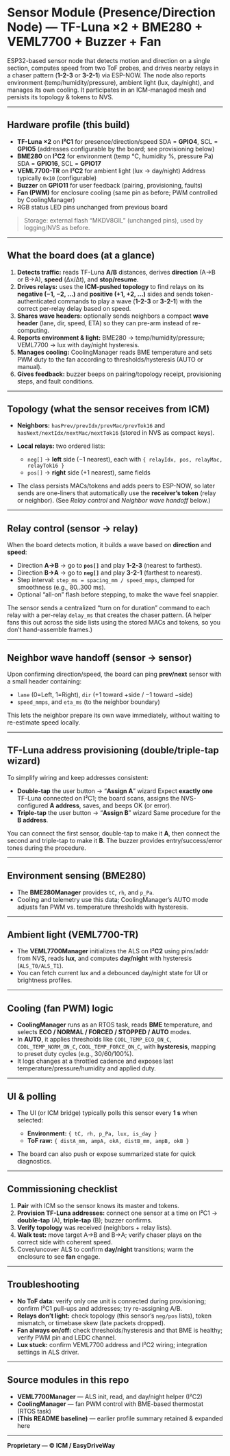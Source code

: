 # Sensor Module (Presence/Direction Node) — TF-Luna ×2 + BME280 + VEML7700 + Buzzer + Fan

ESP32-based sensor node that detects motion and direction on a single section, computes speed from two ToF probes, and drives nearby relays in a chaser pattern (**1-2-3** or **3-2-1**) via ESP-NOW. The node also reports environment (temp/humidity/pressure), ambient light (lux, day/night), and manages its own cooling. It participates in an ICM-managed mesh and persists its topology & tokens to NVS.&#x20;

---

## Hardware profile (this build)

- **TF-Luna ×2** on **I²C1** for presence/direction/speed
  SDA = **GPIO4**, SCL = **GPIO5** (addresses configurable by the board; see provisioning below)
- **BME280** on **I²C2** for environment (temp °C, humidity %, pressure Pa)
  SDA = **GPIO16**, SCL = **GPIO17**
- **VEML7700-TR** on **I²C2** for ambient light (lux → day/night)
  Address typically `0x10` (configurable)&#x20;
- **Buzzer** on **GPIO11** for user feedback (pairing, provisioning, faults)
- **Fan (PWM)** for enclosure cooling (same pin as before; PWM controlled by CoolingManager)&#x20;
- RGB status LED pins unchanged from previous board

> Storage: external flash “MKDV8GIL” (unchanged pins), used by logging/NVS as before.

---

## What the board does (at a glance)

1. **Detects traffic:** reads TF-Luna **A/B** distances, derives **direction** (A→B or B→A), **speed** (Δx/Δt), and **stop/resume**.
2. **Drives relays:** uses the **ICM-pushed topology** to find relays on its **negative (−1, −2, …)** and **positive (+1, +2, …)** sides and sends token-authenticated commands to play a wave (**1-2-3** or **3-2-1**) with the correct per-relay delay based on speed.
3. **Shares wave headers:** optionally sends neighbors a compact **wave header** (lane, dir, speed, ETA) so they can pre-arm instead of re-computing.
4. **Reports environment & light:** BME280 → temp/humidity/pressure; VEML7700 → lux with day/night hysteresis. &#x20;
5. **Manages cooling:** CoolingManager reads BME temperature and sets PWM duty to the fan according to thresholds/hysteresis (AUTO or manual).&#x20;
6. **Gives feedback:** buzzer beeps on pairing/topology receipt, provisioning steps, and fault conditions.

---

## Topology (what the sensor receives from ICM)

- **Neighbors:** `hasPrev/prevIdx/prevMac/prevTok16` and `hasNext/nextIdx/nextMac/nextTok16` (stored in NVS as compact keys).
- **Local relays:** two ordered lists:

  - `neg[]` → **left** side (−1 nearest), each with `{ relayIdx, pos, relayMac, relayTok16 }`
  - `pos[]` → **right** side (+1 nearest), same fields

- The class persists MACs/tokens and adds peers to ESP-NOW, so later sends are one-liners that automatically use the **receiver’s token** (relay or neighbor). (See _Relay control_ and _Neighbor wave handoff_ below.)

---

## Relay control (sensor → relay)

When the board detects motion, it builds a wave based on **direction** and **speed**:

- Direction **A→B** → go to **`pos[]`** and play **1-2-3** (nearest to farthest).
- Direction **B→A** → go to **`neg[]`** and play **3-2-1** (farthest to nearest).
- Step interval: `step_ms = spacing_mm / speed_mmps`, clamped for smoothness (e.g., 80..300 ms).
- Optional “all-on” flash before stepping, to make the wave feel snappier.

The sensor sends a centralized “turn on for duration” command to each relay with a per-relay `delay_ms` that creates the chaser pattern. (A helper fans this out across the side lists using the stored MACs and tokens, so you don’t hand-assemble frames.)

---

## Neighbor wave handoff (sensor → sensor)

Upon confirming direction/speed, the board can ping **prev/next** sensor with a small header containing:

- `lane` (0=Left, 1=Right), `dir` (+1 toward +side / −1 toward −side)
- `speed_mmps`, and `eta_ms` (to the neighbor boundary)

This lets the neighbor prepare its own wave immediately, without waiting to re-estimate speed locally.

---

## TF-Luna address provisioning (double/triple-tap wizard)

To simplify wiring and keep addresses consistent:

- **Double-tap** the user button → “**Assign A**” wizard
  Expect **exactly one** TF-Luna connected on I²C1; the board scans, assigns the NVS-configured **A address**, saves, and beeps OK (or error).
- **Triple-tap** the user button → “**Assign B**” wizard
  Same procedure for the **B address**.

You can connect the first sensor, double-tap to make it **A**, then connect the second and triple-tap to make it **B**. The buzzer provides entry/success/error tones during the procedure.

---

## Environment sensing (BME280)

- The **BME280Manager** provides `tC`, `rh`, and `p_Pa`.
- Cooling and telemetry use this data; CoolingManager’s AUTO mode adjusts fan PWM vs. temperature thresholds with hysteresis.&#x20;

---

## Ambient light (VEML7700-TR)

- The **VEML7700Manager** initializes the ALS on **I²C2** using pins/addr from NVS, reads **lux**, and computes **day/night** with hysteresis (`ALS_T0/ALS_T1`).
- You can fetch current lux and a debounced day/night state for UI or brightness profiles.&#x20;

---

## Cooling (fan PWM) logic

- **CoolingManager** runs as an RTOS task, reads **BME** temperature, and selects **ECO / NORMAL / FORCED / STOPPED / AUTO** modes.
- In **AUTO**, it applies thresholds like `COOL_TEMP_ECO_ON_C`, `COOL_TEMP_NORM_ON_C`, `COOL_TEMP_FORCE_ON_C`, with **hysteresis**, mapping to preset duty cycles (e.g., 30/60/100%).
- It logs changes at a throttled cadence and exposes last temperature/pressure/humidity and applied duty.&#x20;

---

## UI & polling

- The UI (or ICM bridge) typically polls this sensor every **1 s** when selected:

  - **Environment:** `{ tC, rh, p_Pa, lux, is_day }`
  - **ToF raw:** `{ distA_mm, ampA, okA, distB_mm, ampB, okB }`

- The board can also push or expose summarized state for quick diagnostics.&#x20;

---

## Commissioning checklist

1. **Pair** with ICM so the sensor knows its master and tokens.
2. **Provision TF-Luna addresses:** connect one sensor at a time on I²C1 → **double-tap** (A), **triple-tap** (B); buzzer confirms.
3. **Verify topology** was received (neighbors + relay lists).
4. **Walk test:** move target A→B and B→A; verify chaser plays on the correct side with coherent speed.
5. Cover/uncover ALS to confirm **day/night** transitions; warm the enclosure to see **fan** engage.

---

## Troubleshooting

- **No ToF data:** verify only one unit is connected during provisioning; confirm I²C1 pull-ups and addresses; try re-assigning A/B.
- **Relays don’t light:** check topology (this sensor’s `neg/pos` lists), token mismatch, or timebase skew (late packets dropped).
- **Fan always on/off:** check thresholds/hysteresis and that BME is healthy; verify PWM pin and LEDC channel.&#x20;
- **Lux stuck:** confirm VEML7700 address and I²C2 wiring; integration settings in ALS driver.&#x20;

---

## Source modules in this repo

- **VEML7700Manager** — ALS init, read, and day/night helper (I²C2)&#x20;
- **CoolingManager** — fan PWM control with BME-based thermostat (RTOS task)&#x20;
- **(This README baseline)** — earlier profile summary retained & expanded here&#x20;

---

**Proprietary — © ICM / EasyDriveWay**
